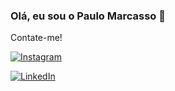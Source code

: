 ### Olá, eu sou o Paulo Marcasso 🚀

Contate-me!

[![Instagram](https://img.shields.io/badge/Instagram-E4405F?style=for-the-badge&logo=instagram&logoColor=white)](https://www.instagram.com/marcassoph/)

[![LinkedIn](https://img.shields.io/badge/LinkedIn-0077B5?style=for-the-badge&logo=linkedin&logoColor=white)](https://www.linkedin.com/in/paulo-henrique-marcasso-barreira-32873b1a5/)
